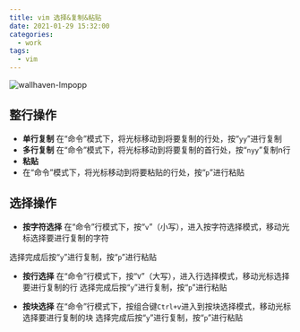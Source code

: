 ```yaml
---
title: vim 选择&复制&粘贴
date: 2021-01-29 15:32:00
categories:
  - work
tags:
  - vim
---
```

![wallhaven-lmpopp](https://gitee.com/snowyan/image/raw/master/1612251027_20200512212750964_3094.jpg)

<!-- more -->
## 整行操作

- **单行复制** 在“命令”模式下，将光标移动到将要复制的行处，按“`yy`”进行复制
- **多行复制** 在“命令”模式下，将光标移动到将要复制的首行处，按“`nyy`”复制n行
- **粘贴**
- 在“命令”模式下，将光标移动到将要粘贴的行处，按“`p`”进行粘贴

## 选择操作

- **按字符选择** 在“命令”行模式下，按“`v`”（小写），进入按字符选择模式，移动光标选择要进行复制的字符

选择完成后按“`y`”进行复制，按“`p`”进行粘贴

- **按行选择** 在“命令”行模式下，按“`V`”（大写），进入行选择模式，移动光标选择要进行复制的行
选择完成后按“`y`”进行复制，按“`p`”进行粘贴

- **按块选择** 在“命令”行模式下，按组合键`Ctrl+v`进入到按块选择模式，移动光标选择要进行复制的块
选择完成后按“`y`”进行复制，按“`p`”进行粘贴